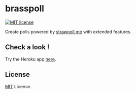 # brasspoll
[![MIT license](http://img.shields.io/badge/license-MIT-brightgreen.svg)](http://opensource.org/licenses/MIT)

Create polls powered by [strawpoll.me](https://strawpoll.me) with extended features.

## Check a look !
Try the Heroku app [here](https://brasspoll.herokuapp.com/ "Brasspoll").

## License
[MIT](https://github.com/MarsRaptor/brasspoll/blob/master/LICENSE) License.
